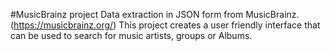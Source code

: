 #MusicBrainz project
Data extraction in JSON form from MusicBrainz. (https://musicbrainz.org/)
This project creates a user friendly interface that can be used to search for music artists, groups or Albums.
